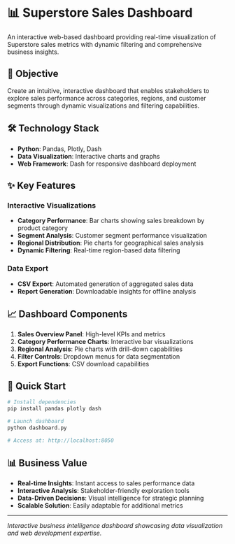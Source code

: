 # 📊 Superstore Sales Dashboard

An interactive web-based dashboard providing real-time visualization of Superstore sales metrics with dynamic filtering and comprehensive business insights.

## 🎯 Objective

Create an intuitive, interactive dashboard that enables stakeholders to explore sales performance across categories, regions, and customer segments through dynamic visualizations and filtering capabilities.

## 🛠️ Technology Stack

- **Python**: Pandas, Plotly, Dash
- **Data Visualization**: Interactive charts and graphs
- **Web Framework**: Dash for responsive dashboard deployment

## ✨ Key Features

### Interactive Visualizations
- **Category Performance**: Bar charts showing sales breakdown by product category
- **Segment Analysis**: Customer segment performance visualization
- **Regional Distribution**: Pie charts for geographical sales analysis
- **Dynamic Filtering**: Real-time region-based data filtering

### Data Export
- **CSV Export**: Automated generation of aggregated sales data
- **Report Generation**: Downloadable insights for offline analysis

## 📈 Dashboard Components

1. **Sales Overview Panel**: High-level KPIs and metrics
2. **Category Performance Charts**: Interactive bar visualizations
3. **Regional Analysis**: Pie charts with drill-down capabilities
4. **Filter Controls**: Dropdown menus for data segmentation
5. **Export Functions**: CSV download capabilities

## 🚀 Quick Start

```bash
# Install dependencies
pip install pandas plotly dash

# Launch dashboard
python dashboard.py

# Access at: http://localhost:8050
```

## 📊 Business Value

- **Real-time Insights**: Instant access to sales performance data
- **Interactive Analysis**: Stakeholder-friendly exploration tools
- **Data-Driven Decisions**: Visual intelligence for strategic planning
- **Scalable Solution**: Easily adaptable for additional metrics

---
*Interactive business intelligence dashboard showcasing data visualization and web development expertise.*

